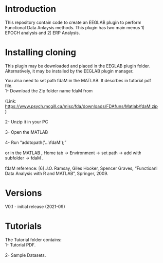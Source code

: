 # Introduction
This repository contain code to create an EEGLAB plugin to perform Functional Data Anlaysis
methods. This plugin has two main menus 1) EPOCH analysis and 2) ERP Analysis. 

# Installing cloning
This plugin may be downloaded and placed in the EEGLAB plugin folder.
Alternatively, it may be installed by the EEGLAB plugin manager.

You also need to set path fdaM in the MATLAB. It descrbes in tutorial pdf file.
 <br> 1- Download the Zip folder name fdaM from  <br /> 
 <br>	       (Link: https://www.psych.mcgill.ca/misc/fda/downloads/FDAfuns/Matlab/fdaM.zip )  <br />
 <br> 2- Unzip it in your PC  <br /> 
 <br> 3- Open the MATLAB  <br />
 <br> 4- Run “addtopath('...\fdaM');”  <br />
 <br>    or in the MATLAB , Home tab ->   Environment ->  set path -> add with subfolder -> fdaM .  <br />
 <br>    fdaM reference: [6] J.O. Ramsay, Giles Hooker, Spencer Graves, “Functioanl Data Analysis with R and MATLAB”, Springer, 2009.   <br />

# Versions
V0.1 - initial release (2021-09)
 


# Tutorials
The Tutorial folder contains:
 <br>	1- Tutorial PDF.  <br />
 <br>	2- Sample Datasets.   <br />
